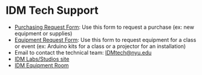 # IDM Tech Support

* [Purchasing Request Form](https://docs.google.com/forms/d/e/1FAIpQLScmWHDXp8t0q7o4fCC75SOMUkjnBNZSfePbGrrZ37hNte879Q/viewform): Use this form to request a purchase (ex: new equipment or supplies)
* [Equipment Request Form](https://docs.google.com/forms/d/e/1FAIpQLSfEmJexNAEj5bxPRXWiZ2Z-0L-F1M6SmLKR2oaYHqLtiqaWng/viewform): Use this form to request equipment for a class or event (ex: Arduino kits for a class or a projector for an installation) 
* Email to contact the technical team: [IDMtech@nyu.edu](mailto:IDMtech@nyu.edu)
* [IDM Labs/Studios site](https://wp.nyu.edu/idmtech/)
* [IDM Equipment Room](http://equipment.bxmc.poly.edu)
